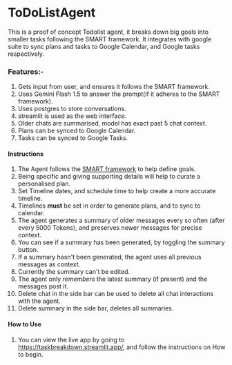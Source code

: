 # ToDoListAgent

This is a proof of concept Todolist agent, it breaks down big goals into smaller tasks following the SMART framework. It integrates with google suite to sync plans and tasks to Google Calendar, and Google tasks respectively. 

### Features:-
1. Gets input from user, and ensures it follows the SMART framework.
2. Uses Gemini Flash 1.5 to answer the prompt(if it adheres to the SMART framework).
3. Uses postgres to store conversations. 
4. streamlit is used as the web interface. 
5. Older chats are summarised, model has exact past 5 chat context.
6. Plans can be synced to Google Calendar. 
7. Tasks can be synced to Google Tasks.

#### Instructions

1. The Agent follows the [SMART framework](https://www.atlassian.com/blog/productivity/how-to-write-smart-goals) to help define goals.
2. Being specific and giving supporting details will help to curate a personalised plan.
3. Set Timeline dates, and schedule time to help create a more accurate timeline. 
4. Timelines **must** be set in order to generate plans, and to sync to calendar. 
5. The agent generates a summary of older messages every so often (after every 5000 Tokens), and preserves newer messages for precise context.
6. You can see if a summary has been generated, by toggling the summary button.
7. If a summary hasn't been generated, the agent uses all previous messages as context. 
8. Currently the summary can't be edited.
9. The agent only *remembers* the latest summary (if present) and the messages post it.
10. Delete chat in the side bar can be used to delete all chat interactions with the agent.
11. Delete summary in the side bar, deletes all summaries.

#### How to Use
1. You can view the live app by going to https://taskbreakdown.streamlit.app/, and follow the instructions on How to begin.